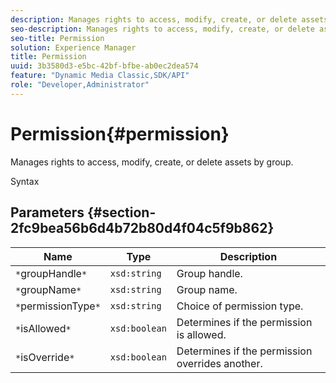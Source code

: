 ```yaml
---
description: Manages rights to access, modify, create, or delete assets by group.
seo-description: Manages rights to access, modify, create, or delete assets by group.
seo-title: Permission
solution: Experience Manager
title: Permission
uuid: 3b3580d3-e5bc-42bf-bfbe-ab0ec2dea574
feature: "Dynamic Media Classic,SDK/API"
role: "Developer,Administrator"
---
```


# Permission{#permission}

Manages rights to access, modify, create, or delete assets by group.

 Syntax 

## Parameters {#section-2fc9bea56b6d4b72b80d4f04c5f9b862}

|  Name  | Type  | Description  |
|---|---|---|
|  `*`groupHandle`*`  | `xsd:string`  | Group handle.  |
|  `*`groupName`*`  | `xsd:string`  | Group name.  |
|  `*`permissionType`*`  | `xsd:string`  | Choice of permission type.  |
|  `*`isAllowed`*`  | `xsd:boolean`  | Determines if the permission is allowed.  |
|  `*`isOverride`*`  | `xsd:boolean`  | Determines if the permission overrides another.  |

